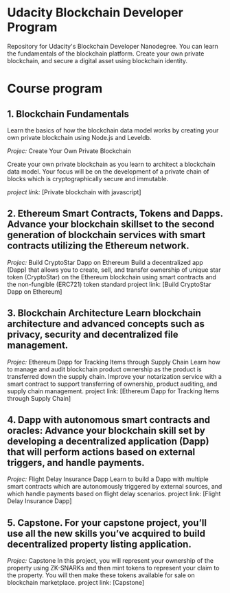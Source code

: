# Udacity Blockchain Developer Program

Repository for Udacity's Blockchain Developer Nanodegree. You can learn the fundamentals of the blockchain platform. Create your own private blockchain, and secure a digital asset using blockchain identity.

# Course program

## 1. Blockchain Fundamentals

Learn the basics of how the blockchain data model works by creating your own private blockchain using Node.js and Leveldb.

  *Projec:* Create Your Own Private Blockchain
  
  Create your own private blockchain as you learn to architect a blockchain data model. Your focus will be on the development of a private chain of blocks which is cryptographically secure and immutable.

  *project link:* [Private blockchain with javascript]


## 2. Ethereum Smart Contracts, Tokens and Dapps. Advance your blockchain skillset to the second generation of blockchain services with smart contracts utilizing the Ethereum network.

  *Projec:* Build CryptoStar Dapp on Ethereum
      Build a decentralized app (Dapp) that allows you to create, sell, and transfer ownership of unique star token (CryptoStar) on the Ethereum blockchain using smart contracts and the non-fungible (ERC721) token standard
  project link: [Build CryptoStar Dapp on Ethereum]

## 3. Blockchain Architecture Learn blockchain architecture and advanced concepts such as privacy, security and decentralized file management.

  *Projec:* Ethereum Dapp for Tracking Items through Supply Chain
      Learn how to manage and audit blockchain product ownership as the product is transferred down the supply chain. Improve your notarization service with a smart contract to support transferring of ownership, product auditing, and supply chain management.
  project link: [Ethereum Dapp for Tracking Items through Supply Chain]

## 4. Dapp with autonomous smart contracts and oracles: Advance your blockchain skill set by developing a decentralized application (Dapp) that will perform actions based on external triggers, and handle payments.

  *Projec:* Flight Delay Insurance Dapp
     Learn to build a Dapp with multiple smart contracts which are autonomously triggered by external sources, and which handle payments based on flight delay scenarios.
  project link: [Flight Delay Insurance Dapp]

## 5. Capstone. For your capstone project, you’ll use all the new skills you’ve acquired to build decentralized property listing application.

  *Projec:* Capstone
     In this project, you will represent your ownership of the property using ZK-SNARKs and then mint tokens to represent your claim to the property. You will then make these tokens available for sale on blockchain marketplace.
  project link: [Capstone]
